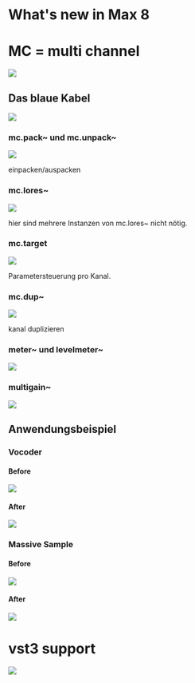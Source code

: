 # What's new in Max 8

 
# MC = multi channel

![](Extra/mcobj.png)


## Das blaue Kabel

![](Extra/mc1.png)

### mc.pack~ und mc.unpack~
 
![](Extra/mc2.png)

einpacken/auspacken
 
### mc.lores~
 
![](Extra/mc3.png)
 
 hier sind mehrere Instanzen von mc.lores~ nicht nötig.
 
### mc.target
 
![](Extra/mc4.png)

Parametersteuerung pro Kanal.

### mc.dup~

![](Extra/mc5.png)

kanal duplizieren

### meter~ und levelmeter~

![](Extra/meter.png)
 
### multigain~

![](Extra/multigain.png)

## Anwendungsbeispiel

### Vocoder


#### Before

![](Extra/vocoder.png)

#### After

![](Extra/after.png)


### Massive Sample

#### Before

![](Extra/random.png)

#### After

![](Extra/random_after.png)



# vst3 support

![](Extra/plug.png)

